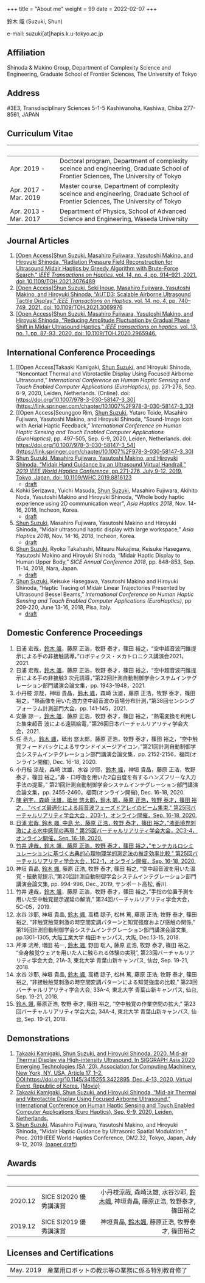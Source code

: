 +++
title = "About me"
weight = 99
date = 2022-02-07
+++

鈴木 颯 (Suzuki, Shun)

e-mail: suzuki[at]hapis.k.u-tokyo.ac.jp

## Affiliation

Shinoda & Makino Group,
Department of Complexity Science and Engineering,
Graduate School of Frontier Sciences,
The University of Tokyo

## Address

#3E3, Transdisciplinary Sciences
5-1-5 Kashiwanoha, Kashiwa, Chiba 277-8561, JAPAN

## Curriculum Vitae

| &nbsp;&nbsp;&nbsp;&nbsp;&nbsp;&nbsp;&nbsp;&nbsp;&nbsp;&nbsp;&nbsp;&nbsp;&nbsp;&nbsp;&nbsp;&nbsp;&nbsp;&nbsp;&nbsp;&nbsp;&nbsp;|                                                     |
| :-----------------------| :---------------------------------------------------|
| Apr. 2019 -             | Doctoral program, Department of complexity sceince and engineering, Graduate School of Frontier Sciences, The University of Tokyo  |
| Apr. 2017 - Mar. 2019   | Master course, Department of complexity sceince and engineering, Graduate School of Frontier Sciences, The University of Tokyo  |
| Apr. 2013 - Mar. 2017   | Department of Physics, School of Advanced Science and Engineering, Waseda University                         |

## Journal Articles
1. [[Open Access]<u>Shun Suzuki</u>, Masahiro Fujiwara, Yasutoshi Makino, and Hiroyuki Shinoda, “Radiation Pressure Field Reconstruction for Ultrasound Midair Haptics by Greedy Algorithm with Brute-Force Search,” *IEEE Transactions on Haptics*, vol. 14, no. 4, pp. 914–921, 2021. doi: 10.1109/TOH.2021.3076489](https://ieeexplore.ieee.org/document/9419757)
1. [[Open Access]<u>Shun Suzuki</u>, Seki Inoue, Masahiro Fujiwara, Yasutoshi Makino, and Hiroyuki Shinoda, “AUTD3: Scalable Airborne Ultrasound Tactile Display,” *IEEE Transactions on Haptics*, vol. 14, no. 4, pp. 740–749, 2021. doi: 10.1109/TOH.2021.3069976](https://ieeexplore.ieee.org/document/9392322)
1. [[Open Access]<u>Shun Suzuki</u>, Masahiro Fujiwara, Yasutoshi Makino, and Hiroyuki Shinoda, "Reducing Amplitude Fluctuation by Gradual Phase Shift in Midair Ultrasound Haptics," *IEEE transactions on haptics*, vol. 13, no. 1, pp. 87-93, 2020. doi: 10.1109/TOH.2020.2965946.](https://ieeexplore.ieee.org/document/8960301)

## International Conference Proceedings
1. [[Open Access]Takaaki Kamigaki, <u>Shun Suzuki</u>, and Hiroyuki Shinoda, “Noncontact Thermal and Vibrotactile Display Using Focused Airborne Ultrasound,” *International Conference on Human Haptic Sensing and Touch Enabled Computer Applications (EuroHaptics)*, pp. 271-278, Sep. 6-9, 2020, Leiden, Netherlands. (Online). doi: https://doi.org/10.1007/978-3-030-58147-3_30](https://link.springer.com/chapter/10.1007%2F978-3-030-58147-3_30)
1. [[Open Access]Seunggoo Rim, <u>Shun Suzuki</u>, Yutaro Toide, Masahiro Fujiwara, Yasutoshi Makino, and Hiroyuki Shinoda, “Sound-Image Icon with Aerial Haptic Feedback,” *International Conference on Human Haptic Sensing and Touch Enabled Computer Applications (EuroHaptics)*, pp. 497-505, Sep. 6-9, 2020, Leiden, Netherlands. doi: https://doi.org/10.1007/978-3-030-58147-3_54](https://link.springer.com/chapter/10.1007%2F978-3-030-58147-3_30)
1. [<u>Shun Suzuki</u>, Masahiro Fujiwara, Yasutoshi Makino, and Hiroyuki Shinoda, “Midair Hand Guidance by an Ultrasound Virtual Handrail,” *2019 IEEE World Haptics Conference*, pp.271-276, July 9-12, 2019, Tokyo, Japan. doi: 10.1109/WHC.2019.8816123](https://ieeexplore.ieee.org/document/8816123) 
    * [draft](https://drive.google.com/file/d/11P_0jPkIcL0T8Bqxh6nE1ZUiIoVutknc/view)
1. Kohki Serizawa, Yuichi Masuda, <u>Shun Suzuki</u>, Masahiro Fujiwara, Akihito Noda, Yasutoshi Makino and Hiroyuki Shinoda, “Whole body haptic experience using 2D communication wear”, *Asia Haptics 2018*, Nov. 14-16, 2018, Incheon, Korea.
    * [draft](https://drive.google.com/file/d/1QIu8bd6Ilx7nG0k0zK60L2Hq-Dk_psha/view)
1. <u>Shun Suzuki</u>, Masahiro Fujiwara, Yasutoshi Makino and Hiroyuki Shinoda, “Midair ultrasound haptic display with large workspace,” *Asia Haptics 2018*, Nov. 14-16, 2018, Incheon, Korea.
    * [draft](https://drive.google.com/file/d/1QseajJz2MsXdg96ezZDR1BuBOPJ7tEVC/view)
1. <u>Shun Suzuki</u>, Ryoko Takahashi, Mitsuru Nakajima, Keisuke Hasegawa, Yasutoshi Makino and Hiroyuki Shinoda, “Midair Haptic Display to Human Upper Body,” *SICE Annual Conference 2018*, pp. 848-853, Sep. 11-14, 2018, Nara, Japan. 
    * [draft](https://hapislab.org/public/papers/18_SICE2018_suzuki_draft.pdf)
1. <u>Shun Suzuki</u>, Keisuke Hasegawa, Yasutoshi Makino and Hiroyuki Shinoda, “Haptic Tracing of Midair Linear Trajectories Presented by Ultrasound Bessel Beams,” *International Conference on Human Haptic Sensing and Touch Enabled Computer Applications (EuroHaptics)*, pp 209-220, June 13-16, 2018, Pisa, Italy.
    * [draft](https://hapislab.org/public/papers/18_Eurohaptics2018_suzuki_draft.pdf)

## Domestic Conference Proceedings
1. 日浦 宏哉，<u>鈴木 颯</u>，藤原 正浩，牧野 泰才，篠田 裕之，“空中超音波円錐提示による手の非接触誘導，”ロボティクス・メカトロニクス講演会2021，2021.
1. 日浦 宏哉，<u>鈴木 颯</u>，藤原 正浩，牧野 泰才，篠田 裕之，“空中超音波円錐提示による手の非接触3 次元誘導，”第22回計測自動制御学会システムインテグレーション部門講演会論文集，pp. 1943-1948，2021.
1. 小丹枝 涼哉，神垣 貴晶，<u>鈴木 颯</u>，森崎 汰雄，藤原 正浩，牧野 泰才，篠田 裕之，“熱画像を用いた強力空中超音波の音場分布計測，”第38回センシングフォーラム計測部門大会，pp. 141-145，2021.
1. 安藤 諒一，<u>鈴木 颯</u>，藤原 正浩，牧野 泰才，篠田 裕之，“熱電変換を利用した集束超音
波による遠隔給電，”第26回日本バーチャルリアリティ学会大会，2021.
1. 任 丞九，<u>鈴木 颯</u>，砥出 悠太郎，藤原 正浩，牧野 泰才，篠田 裕之，“空中触覚フィードバックによるサウンドイメージアイコン，”第21回計測自動制御学会システムインテグレーション部門講演会論文集，pp. 2152-2156，福岡(オンライン開催), Dec. 16-18, 2020.
1. 小丹枝 涼哉，森崎 汰雄，水谷 沙耶，<u>鈴木 颯</u>，神垣 貴晶，藤原 正浩，牧野 泰才，篠田 裕之，”鼻・口呼吸を用いた2自由度を有するハンズフリーな入力手法の提案，” 第21回計測自動制御学会システムインテグレーション部門講演会論文集，pp. 2455-2460，福岡(オンライン開催), Dec. 16-18, 2020.
1. [陳 剣宇，森崎 汰雄，砥出 悠太郎，<u>鈴木 颯</u>，藤原 正浩，牧野 泰才，篠田 裕之， "ベイズ最適化による超音波フェーズドアレイのビーム集束," 第25回バーチャルリアリティ学会大会，2D3-1，オンライン開催，Sep. 16-18, 2020.](http://conference.vrsj.org/ac2020/program/doc/2D3-1_PR0031.pdf)
1. [日浦 宏哉, <u>鈴木 颯</u>, 中島 允，藤原 正浩，牧野 泰才，篠田 裕之，”液面境界刺激による水中感覚の再現,” 第25回バーチャルリアリティ学会大会，2C3-4，オンライン開催，Sep. 16-18, 2020.](http://conference.vrsj.org/ac2020/program/doc/2C3-4_PR0032.pdf)
1. [竹井 達哉，<u>鈴木 颯</u>，藤原 正浩，牧野 泰才，篠田 裕之，”モンテカルロシミュレーションに基づく古典的心理物理学的測定法の推定効率比較,” 第25回バーチャルリアリティ学会大会，1C2-1，オンライン開催，Sep. 16-18, 2020.](http://conference.vrsj.org/ac2020/program/doc/1C2-1_PR0068.pdf)
1. 神垣 貴晶, <u>鈴木 颯</u>, 藤原 正浩, 牧野 泰才, 篠田 裕之, “空中超音波を用いた温覚・振動覚提示,”第20回計測自動制御学会システムインテグレーション部門講演会論文集, pp. 994-996, Dec., 2019, サンポート高松, 香川.
1. 竹井 達哉，<u>鈴木 颯</u>，藤原 正浩，牧野 泰才，篠田 裕之，”手指の位置予測を用いた空中触覚提示遅延の解消,” 第24回バーチャルリアリティ学会大会，5C-05，2019.
1. 水谷 沙耶, 神垣 貴晶, <u>鈴木 颯</u>, 高橋 諒子, 松林 篤, 藤原 正浩, 牧野 泰才, 篠田 裕之, “非触覚触覚刺激の時空間変調パターンと知覚強度および感触の関係,” 第19回計測自動制御学会システムインテグレーション部門講演会論文集, pp.1301-1305, 大阪工業大学 梅田キャンパス, 大阪, Dec.13-15, 2018.
1. 芹澤 洸希, 増田 祐一, <u>鈴木 颯</u>, 野田 聡人, 藤原 正浩, 牧野 泰才, 篠田 裕之, “全身触覚ウェアを用いた人に触られる体験の実現”, 第23回バーチャルリアリティ学会大会, 21A-3, 東北大学 青葉山新キャンパス, 仙台, Sep. 19-21, 2018.
1. 水谷 沙耶, 神垣 貴晶, <u>鈴木 颯</u>, 高橋 諒子, 松林 篤, 藤原 正浩, 牧野 泰才, 篠田 裕之, “非接触触覚刺激の時空間変調パターンによる知覚強度の比較,” 第23回バーチャルリアリティ学会大会, 33A-4, 東北大学 青葉山新キャンパス, 仙台, Sep. 19-21, 2018.
1. <u>鈴木 颯</u>, 藤原正浩, 牧野 泰才, 篠田 裕之, “空中触覚の作業空間の拡大,” 第23回バーチャルリアリティ学会大会, 34A-4, 東北大学 青葉山新キャンパス, 仙台, Sep. 19-21, 2018.

## Demonstrations
1. [Takaaki Kamigaki, <u>Shun Suzuki</u>, and Hiroyuki Shinoda. 2020. Mid-air Thermal Display via High-intensity Ultrasound. In SIGGRAPH Asia 2020 Emerging Technologies (SA '20). Association for Computing Machinery, New York, NY, USA, Article 17, 1–2. DOI:https://doi.org/10.1145/3415255.3422895, Dec. 4-13, 2020, Virtual Event, Republic of Korea.](https://dl.acm.org/doi/10.1145/3415255.3422895) [(Movie)](https://www.youtube.com/watch?v=4Sy3T9i4GQo)
1. [Takaaki Kamigaki, <u>Shun Suzuki</u>, and Hiroyuki Shinoda, “Mid-air Thermal and Vibrotactile Display Using Focused Airborne Ultrasound,” International Conference on Human Haptic Sensing and Touch Enabled Computer Applications (Euro Haptics), Sep. 6-9, 2020, Leiden, Netherlands.](https://www.youtube.com/watch?v=Y9OArFUqGw8)
1. <u>Shun Suzuki</u>, Masahiro Fujiwara, Yasutoshi Makino, and Hiroyuki Shinoda, “Midair Haptic Guidance by Ultrasonic Spatial Modulation,” Proc. 2019 IEEE World Haptics Conference, DM2.32, Tokyo, Japan, July 9-12, 2019. [(paper draft)](https://drive.google.com/file/d/11P_0jPkIcL0T8Bqxh6nE1ZUiIoVutknc/view)

## Awards

|          | &nbsp;&nbsp;&nbsp;&nbsp;&nbsp;&nbsp;&nbsp;&nbsp;&nbsp;&nbsp;&nbsp;&nbsp;&nbsp;&nbsp;&nbsp;&nbsp;&nbsp;&nbsp;&nbsp;&nbsp;&nbsp;&nbsp; |                  |
| :--------| :--------------------| --------------: |
| 2020.12  | SICE SI2020 優秀講演賞 | 小丹枝涼哉, 森崎汰雄, 水谷沙耶, <u>鈴木颯</u>, 神垣貴晶, 藤原正浩, 牧野泰才, 篠田裕之|
| 2019.12  | SICE SI2019 優秀講演賞 | 神垣貴晶, <u>鈴木颯</u>, 藤原正浩, 牧野泰才, 篠田裕之|

## Licenses and Certifications
 
|            |                                         |
| :----------| :---------------------------------------|
| May. 2019  | 産業用ロボットの教示等の業務に係る特別教育修了  |
